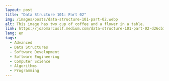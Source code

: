 ```yaml
---
layout: post
title: "Data Structure 101: Part 02"
img: /images/posts/data-structure-101-part-02.webp
alt: This image has two cup of coffee and a flower in a table.
link: https://joaomarcuslf.medium.com/data-structure-101-part-02-d26cb18defa6
lang: en
tags:
  - Advanced
  - Data Structures
  - Software Development
  - Software Engineering
  - Computer Science
  - Algorithms
  - Programming
---
```

